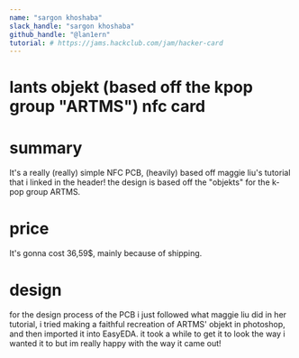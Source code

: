 ```yaml
---
name: "sargon khoshaba"
slack_handle: "sargon khoshaba"
github_handle: "@lan1ern"
tutorial: # https://jams.hackclub.com/jam/hacker-card
---
```


# lants objekt (based off the kpop group "ARTMS") nfc card


# summary
It's a really (really) simple NFC PCB, (heavily) based off maggie liu's tutorial that i linked in the header! the design is based off the "objekts" for the k-pop group ARTMS.

# price
It's gonna cost 36,59$, mainly because of shipping.

# design
for the design process of the PCB i just followed what maggie liu did in her tutorial, i tried making a faithful recreation of ARTMS' objekt in photoshop, and then imported it into EasyEDA. it took a while to get it to look the way i wanted it to but im really happy with the way it came out!
